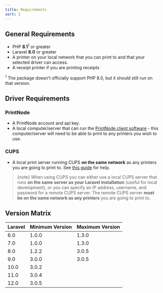 ```yaml
---
title: Requirements
sort: 2
---
```


## General Requirements

-   PHP **8.1**<sup>1</sup> or greater
-   Laravel **8.0** or greater
-   A printer on your local network that you can print to and that your selected driver can access.
-   A receipt printer if you are printing receipts

<sup>1</sup> The package doesn't officially support PHP 8.0, but it should still run on that version.

## Driver Requirements

### PrintNode

-   A PrintNode account and api key.
-   A local computer/server that can run the [PrintNode client software](https://www.printnode.com/en/download) - this computer/server will need to be able to print to any printers you wish to use.

### CUPS

-   A local print server running CUPS **on the same network** as any printers you are going to print to. See [this guide](https://www.techrepublic.com/article/how-to-configure-a-print-server-with-ubuntu-server-cups-and-bonjour/) for help.

> {note} When using CUPS you can either use a local CUPS server that runs **on the same server as your Laravel installation** (useful for local development), or you can specify an IP address, username, and password for a remote CUPS server. The remote CUPS server **must be on the same network as any printers** you are going to print to.

## Version Matrix

| Laravel | Minimum Version | Maximum Version |
| ------- | --------------- |-----------------|
| 6.0     | 1.0.0           | 1.3.0           |
| 7.0     | 1.0.0           | 1.3.0           |
| 8.0     | 1.2.2           | 3.0.5           |
| 9.0     | 3.0.0           | 3.0.5           |
| 10.0    | 3.0.2           |                 |
| 11.0 | 3.0.4 | |
| 12.0 | 3.0.5 | |
